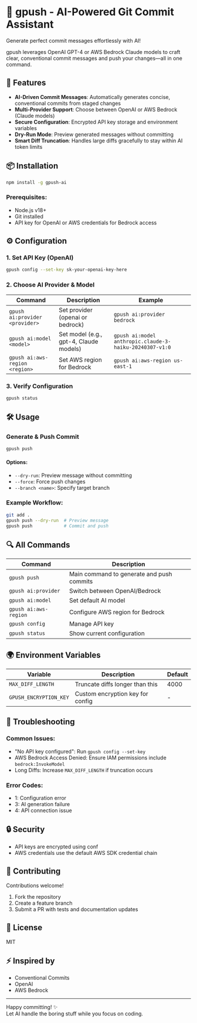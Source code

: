 # 🌟 gpush - AI-Powered Git Commit Assistant

Generate perfect commit messages effortlessly with AI!

gpush leverages OpenAI GPT-4 or AWS Bedrock Claude models to craft clear, conventional commit messages and push your changes—all in one command.

## 🚀 Features

- **AI-Driven Commit Messages**: Automatically generates concise, conventional commits from staged changes
- **Multi-Provider Support**: Choose between OpenAI or AWS Bedrock (Claude models)
- **Secure Configuration**: Encrypted API key storage and environment variables
- **Dry-Run Mode**: Preview generated messages without committing
- **Smart Diff Truncation**: Handles large diffs gracefully to stay within AI token limits

## 📦 Installation

```bash
npm install -g gpush-ai
```

### Prerequisites:
- Node.js v18+
- Git installed
- API key for OpenAI or AWS credentials for Bedrock access

## ⚙️ Configuration

### 1. Set API Key (OpenAI)
```bash
gpush config --set-key sk-your-openai-key-here
```

### 2. Choose AI Provider & Model

| Command | Description | Example |
|---------|-------------|---------|
| `gpush ai:provider <provider>` | Set provider (openai or bedrock) | `gpush ai:provider bedrock` |
| `gpush ai:model <model>` | Set model (e.g., gpt-4, Claude models) | `gpush ai:model anthropic.claude-3-haiku-20240307-v1:0` |
| `gpush ai:aws-region <region>` | Set AWS region for Bedrock | `gpush ai:aws-region us-east-1` |

### 3. Verify Configuration
```bash
gpush status
```

## 🛠️ Usage

### Generate & Push Commit
```bash
gpush push
```

#### Options:
- `--dry-run`: Preview message without committing
- `--force`: Force push changes
- `--branch <name>`: Specify target branch

### Example Workflow:
```bash
git add .
gpush push --dry-run  # Preview message
gpush push            # Commit and push
```

## 🔍 All Commands

| Command | Description |
|---------|-------------|
| `gpush push` | Main command to generate and push commits |
| `gpush ai:provider` | Switch between OpenAI/Bedrock |
| `gpush ai:model` | Set default AI model |
| `gpush ai:aws-region` | Configure AWS region for Bedrock |
| `gpush config` | Manage API key |
| `gpush status` | Show current configuration |

## 🌍 Environment Variables

| Variable | Description | Default |
|----------|-------------|---------|
| `MAX_DIFF_LENGTH` | Truncate diffs longer than this | 4000 |
| `GPUSH_ENCRYPTION_KEY` | Custom encryption key for config | - |

## 🚨 Troubleshooting

### Common Issues:
- "No API key configured": Run `gpush config --set-key`
- AWS Bedrock Access Denied: Ensure IAM permissions include `bedrock:InvokeModel`
- Long Diffs: Increase `MAX_DIFF_LENGTH` if truncation occurs

### Error Codes:
- 1: Configuration error
- 3: AI generation failure
- 4: API connection issue

## 🔒 Security
- API keys are encrypted using conf
- AWS credentials use the default AWS SDK credential chain

## 🤝 Contributing
Contributions welcome!
1. Fork the repository
2. Create a feature branch
3. Submit a PR with tests and documentation updates

## 📄 License
MIT

## ⚡ Inspired by
- Conventional Commits
- OpenAI
- AWS Bedrock

---

Happy committing! ✨  
Let AI handle the boring stuff while you focus on coding.
